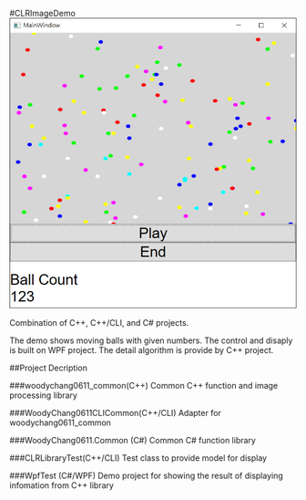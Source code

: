 #CLRImageDemo
![Alt text](/demo1.png "WPF Demo")


Combination of C++, C++/CLI, and C# projects.

The demo shows moving balls with given numbers.
The control and disaply is built on WPF project.
The detail algorithm is provide by C++ project.


##Project Decription

###woodychang0611_common(C++)
Common C++ function and image processing library

###WoodyChang0611CLICommon(C++/CLI)
Adapter for woodychang0611_common

###WoodyChang0611.Common (C#)
Common C# function library

###CLRLibraryTest(C++/CLI)
Test class to provide model for display

###WpfTest (C#/WPF)
Demo project for showing the result of displaying infomation from C++ library